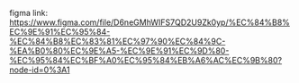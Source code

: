figma link: https://www.figma.com/file/D6neGMhWIFS7QD2U9Zk0yp/%EC%84%B8%EC%9E%91%EC%95%84-%EC%84%B8%EC%83%81%EC%97%90%EC%84%9C-%EA%B0%80%EC%9E%A5-%EC%9E%91%EC%9D%80-%EC%95%84%EC%BF%A0%EC%95%84%EB%A6%AC%EC%9B%80?node-id=0%3A1
